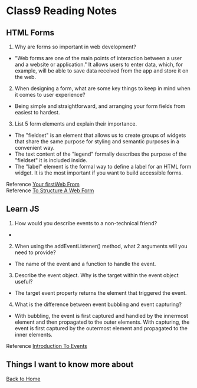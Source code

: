 # Class9 Reading Notes

## HTML Forms

1. Why are forms so important in web development?

- "Web forms are one of the main points of interaction between a user and a website or application." It allows users to enter data, which, for example, will be able to save data received from the app and store it on the web.

2. When designing a form, what are some key things to keep in mind when it comes to user experience?

- Being simple and straightforward, and arranging your form fields from easiest to hardest.

3. List 5 form elements and explain their importance.

- The "fieldset" is an element that allows us to create groups of widgets that share the same purpose for styling and semantic purposes in a convenient way.
- The text content of the "legend" formally describes the purpose of the "fieldset" it is included inside.
- The "label" element is the formal way to define a label for an HTML form widget. It is the most important if you want to build accessible forms.

Reference [Your firstWeb From](https://developer.mozilla.org/en-US/docs/Learn/Forms/Your_first_form)  
Reference [To Structure A Web Form](https://developer.mozilla.org/en-US/docs/Learn/Forms/How_to_structure_a_web_form)  

## Learn JS

1. How would you describe events to a non-technical friend?

- 

2. When using the addEventListener() method, what 2 arguments will you need to provide?

- The name of the event and a function to handle the event.

3. Describe the event object. Why is the target within the event object useful?

- The target event property returns the element that triggered the event.

4. What is the difference between event bubbling and event capturing?

- With bubbling, the event is first captured and handled by the innermost element and then propagated to the outer elements. With capturing, the event is first captured by the outermost element and propagated to the inner elements.

Reference [Introduction To Events](https://developer.mozilla.org/en-US/docs/Learn/JavaScript/Building_blocks/Events)  

## Things I want to know more about



[Back to Home](../../README.md)
